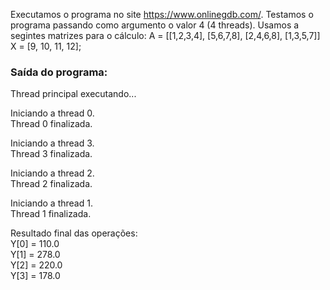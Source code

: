 Executamos o programa no site https://www.onlinegdb.com/. Testamos o programa passando como argumento o valor 4 (4 threads).
Usamos a segintes matrizes para o cálculo:
A = [[1,2,3,4], [5,6,7,8], [2,4,6,8], [1,3,5,7]]
X = [9, 10, 11, 12];


### Saída do programa:


Thread principal executando...

Iniciando a thread 0.  
Thread 0 finalizada.

Iniciando a thread 3.  
Thread 3 finalizada.

Iniciando a thread 2.  
Thread 2 finalizada.

Iniciando a thread 1.  
Thread 1 finalizada.


Resultado final das operações:  
Y[0] = 110.0  
Y[1] = 278.0  
Y[2] = 220.0  
Y[3] = 178.0  

